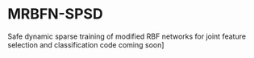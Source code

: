 # MRBFN-SPSD
Safe dynamic sparse training of modified RBF networks for joint feature selection and classification code coming soon]
